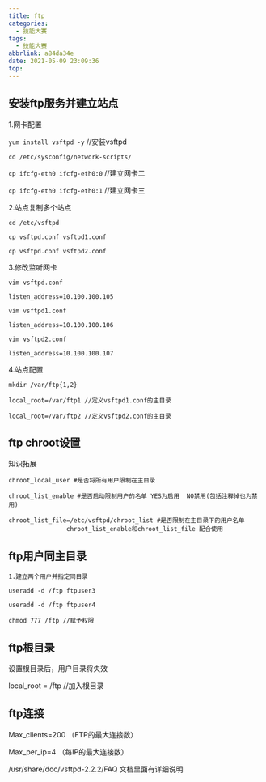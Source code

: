 ```yaml
---
title: ftp
categories:
  - 技能大赛
tags:
  - 技能大赛
abbrlink: a84da34e
date: 2021-05-09 23:09:36
top:
---
```


## 安装ftp服务并建立站点

1.网卡配置

`yum install vsftpd -y`	//安装vsftpd

`cd /etc/sysconfig/network-scripts/`

`cp ifcfg-eth0 ifcfg-eth0:0`	//建立网卡二

`cp ifcfg-eth0 ifcfg-eth0:1`	//建立网卡三

2.站点复制多个站点

`cd /etc/vsftpd`

`cp vsftpd.conf vsftpd1.conf`

`cp vsftpd.conf vsftpd2.conf`

3.修改监听网卡

`vim vsftpd.conf`

`listen_address=10.100.100.105`

`vim vsftpd1.conf`

`listen_address=10.100.100.106`

`vim vsftpd2.conf`

`listen_address=10.100.100.107`

4.站点配置

`mkdir /var/ftp{1,2}`

`local_root=/var/ftp1 //定义vsftpd1.conf的主目录`

`local_root=/var/ftp2 //定义vsftpd2.conf的主目录`

## ftp chroot设置

知识拓展

    chroot_local_user #是否将所有用户限制在主目录
    
    chroot_list_enable #是否启动限制用户的名单 YES为启用  NO禁用(包括注释掉也为禁用)
    
    chroot_list_file=/etc/vsftpd/chroot_list #是否限制在主目录下的用户名单
    				chroot_list_enable和chroot_list_file 配合使用
## 

## ftp用户同主目录

`1.建立两个用户并指定同目录`

`useradd -d /ftp ftpuser3`

`useradd -d /ftp ftpuser4`

`chmod 777 /ftp	//赋予权限`

## ftp根目录

设置根目录后，用户目录将失效

local_root = /ftp 	//加入根目录

## ftp连接

Max_clients=200 （FTP的最大连接数）

Max_per_ip=4 （每IP的最大连接数）

/usr/share/doc/vsftpd-2.2.2/FAQ 文档里面有详细说明

